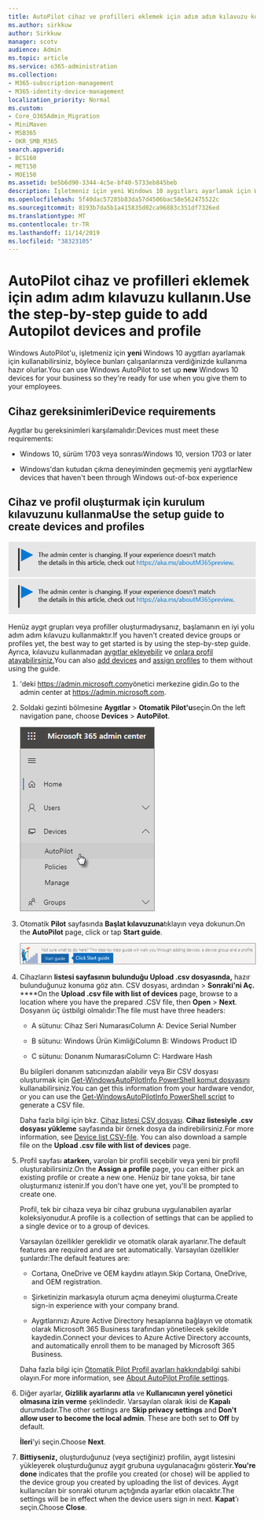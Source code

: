 ```yaml
---
title: AutoPilot cihaz ve profilleri eklemek için adım adım kılavuzu kullanın.
ms.author: sirkkuw
author: Sirkkuw
manager: scotv
audience: Admin
ms.topic: article
ms.service: o365-administration
ms.collection:
- M365-subscription-management
- M365-identity-device-management
localization_priority: Normal
ms.custom:
- Core_O365Admin_Migration
- MiniMaven
- MSB365
- OKR_SMB_M365
search.appverid:
- BCS160
- MET150
- MOE150
ms.assetid: be5b6d90-3344-4c5e-bf40-5733eb845beb
description: İşletmeniz için yeni Windows 10 aygıtları ayarlamak için Windows AutoPilot'u nasıl kullanacağınızı öğrenin.
ms.openlocfilehash: 5f40dac57285b83da57d4506bac58e562475522c
ms.sourcegitcommit: 8193b7da5b1a415835d02ca96883c351df7326ed
ms.translationtype: MT
ms.contentlocale: tr-TR
ms.lasthandoff: 11/14/2019
ms.locfileid: "38323105"
---
```

# <a name="use-the-step-by-step-guide-to-add-autopilot-devices-and-profile"></a><span data-ttu-id="e6346-103">AutoPilot cihaz ve profilleri eklemek için adım adım kılavuzu kullanın.</span><span class="sxs-lookup"><span data-stu-id="e6346-103">Use the step-by-step guide to add Autopilot devices and profile</span></span>

<span data-ttu-id="e6346-104">Windows AutoPilot'u, işletmeniz için **yeni** Windows 10 aygıtları ayarlamak için kullanabilirsiniz, böylece bunları çalışanlarınıza verdiğinizde kullanıma hazır olurlar.</span><span class="sxs-lookup"><span data-stu-id="e6346-104">You can use Windows AutoPilot to set up **new** Windows 10 devices for your business so they're ready for use when you give them to your employees.</span></span>
  
## <a name="device-requirements"></a><span data-ttu-id="e6346-105">Cihaz gereksinimleri</span><span class="sxs-lookup"><span data-stu-id="e6346-105">Device requirements</span></span>

<span data-ttu-id="e6346-106">Aygıtlar bu gereksinimleri karşılamalıdır:</span><span class="sxs-lookup"><span data-stu-id="e6346-106">Devices must meet these requirements:</span></span>
  
- <span data-ttu-id="e6346-107">Windows 10, sürüm 1703 veya sonrası</span><span class="sxs-lookup"><span data-stu-id="e6346-107">Windows 10, version 1703 or later</span></span>
    
- <span data-ttu-id="e6346-108">Windows'dan kutudan çıkma deneyiminden geçmemiş yeni aygıtlar</span><span class="sxs-lookup"><span data-stu-id="e6346-108">New devices that haven't been through Windows out-of-box experience</span></span>
    
## <a name="use-the-setup-guide-to-create-devices-and-profiles"></a><span data-ttu-id="e6346-109">Cihaz ve profil oluşturmak için kurulum kılavuzunu kullanma</span><span class="sxs-lookup"><span data-stu-id="e6346-109">Use the setup guide to create devices and profiles</span></span>

<span data-ttu-id="e6346-110">[![Yönetim merkezinin değiştiğini size bildirmeye yarayan etiket ve daha fazla ayrıntıyı aka.ms/aboutM365preview sayfasında bulabilirsiniz.](media/m365admincenterchanging.png)](https://docs.microsoft.com/office365/admin/microsoft-365-admin-center-preview)</span><span class="sxs-lookup"><span data-stu-id="e6346-110">[![Label to let you know the admin center is changing and you can find more details at aka.ms/aboutM365preview.](media/m365admincenterchanging.png)](https://docs.microsoft.com/office365/admin/microsoft-365-admin-center-preview)</span></span>

<span data-ttu-id="e6346-111">Henüz aygıt grupları veya profiller oluşturmadıysanız, başlamanın en iyi yolu adım adım kılavuzu kullanmaktır.</span><span class="sxs-lookup"><span data-stu-id="e6346-111">If you haven't created device groups or profiles yet, the best way to get started is by using the step-by-step guide.</span></span> <span data-ttu-id="e6346-112">Ayrıca, kılavuzu kullanmadan [aygıtlar ekleyebilir](create-and-edit-autopilot-devices.md) ve [onlara profil atayabilirsiniz.](create-and-edit-autopilot-profiles.md)</span><span class="sxs-lookup"><span data-stu-id="e6346-112">You can also [add devices](create-and-edit-autopilot-devices.md) and [assign profiles](create-and-edit-autopilot-profiles.md) to them without using the guide.</span></span> 
  
1. <span data-ttu-id="e6346-113">'deki <a href="https://go.microsoft.com/fwlink/p/?linkid=837890" target="_blank">https://admin.microsoft.com</a>yönetici merkezine gidin.</span><span class="sxs-lookup"><span data-stu-id="e6346-113">Go to the admin center at <a href="https://go.microsoft.com/fwlink/p/?linkid=837890" target="_blank">https://admin.microsoft.com</a>.</span></span>

2. <span data-ttu-id="e6346-114">Soldaki gezinti bölmesine **Aygıtlar** \> **Otomatik Pilot'u**seçin.</span><span class="sxs-lookup"><span data-stu-id="e6346-114">On the left navigation pane, choose **Devices** \> **AutoPilot**.</span></span>

    ![Yönetici merkezinde, aygıtları ve ardından Otomatik Pilot'u seçin.](media/AutoPilot.png)
  
2. <span data-ttu-id="e6346-116">Otomatik **Pilot** sayfasında **Başlat kılavuzuna**tıklayın veya dokunun.</span><span class="sxs-lookup"><span data-stu-id="e6346-116">On the **AutoPilot** page, click or tap **Start guide**.</span></span>
    
    ![Click Start guide for step-by-step instructions for Autopilot.](media/31662655-d1e6-437d-87ea-c0dec5da56f7.png)
  
3. <span data-ttu-id="e6346-118">Cihazların **listesi sayfasının bulunduğu Upload .csv dosyasında,** hazır bulunduğunuz konuma göz atın. CSV dosyası, ardından \> **Sonraki'ni Aç.** \*\*\*\*</span><span class="sxs-lookup"><span data-stu-id="e6346-118">On the **Upload .csv file with list of devices** page, browse to a location where you have the prepared .CSV file, then **Open** \> **Next**.</span></span> <span data-ttu-id="e6346-119">Dosyanın üç üstbilgi olmalıdır:</span><span class="sxs-lookup"><span data-stu-id="e6346-119">The file must have three headers:</span></span>
    
    - <span data-ttu-id="e6346-120">A sütunu: Cihaz Seri Numarası</span><span class="sxs-lookup"><span data-stu-id="e6346-120">Column A: Device Serial Number</span></span>
    
    - <span data-ttu-id="e6346-121">B sütunu: Windows Ürün Kimliği</span><span class="sxs-lookup"><span data-stu-id="e6346-121">Column B: Windows Product ID</span></span>
    
    - <span data-ttu-id="e6346-122">C sütunu: Donanım Numarası</span><span class="sxs-lookup"><span data-stu-id="e6346-122">Column C: Hardware Hash</span></span>
    
    <span data-ttu-id="e6346-123">Bu bilgileri donanım satıcınızdan alabilir veya Bir CSV dosyası oluşturmak için [Get-WindowsAutoPilotInfo PowerShell komut dosyasını](https://www.powershellgallery.com/packages/Get-WindowsAutoPilotInfo) kullanabilirsiniz.</span><span class="sxs-lookup"><span data-stu-id="e6346-123">You can get this information from your hardware vendor, or you can use the [Get-WindowsAutoPilotInfo PowerShell script](https://www.powershellgallery.com/packages/Get-WindowsAutoPilotInfo) to generate a CSV file.</span></span> 
    
    <span data-ttu-id="e6346-p103">Daha fazla bilgi için bkz. [Cihaz listesi CSV dosyası](https://support.office.com/article/932e3676-2491-49f0-9177-d893d2f5276e). **Cihaz listesiyle .csv dosyası yükleme** sayfasında bir örnek dosya da indirebilirsiniz.</span><span class="sxs-lookup"><span data-stu-id="e6346-p103">For more information, see [Device list CSV-file](https://support.office.com/article/932e3676-2491-49f0-9177-d893d2f5276e). You can also download a sample file on the **Upload .csv file with list of devices** page.</span></span> 
    
4. <span data-ttu-id="e6346-126">Profil sayfası **atarken,** varolan bir profili seçebilir veya yeni bir profil oluşturabilirsiniz.</span><span class="sxs-lookup"><span data-stu-id="e6346-126">On the **Assign a profile** page, you can either pick an existing profile or create a new one.</span></span> <span data-ttu-id="e6346-127">Henüz bir tane yoksa, bir tane oluşturmanız istenir.</span><span class="sxs-lookup"><span data-stu-id="e6346-127">If you don't have one yet, you'll be prompted to create one.</span></span> 
    
    <span data-ttu-id="e6346-128">Profil, tek bir cihaza veya bir cihaz grubuna uygulanabilen ayarlar koleksiyonudur.</span><span class="sxs-lookup"><span data-stu-id="e6346-128">A profile is a collection of settings that can be applied to a single device or to a group of devices.</span></span>
    
    <span data-ttu-id="e6346-129">Varsayılan özellikler gereklidir ve otomatik olarak ayarlanır.</span><span class="sxs-lookup"><span data-stu-id="e6346-129">The default features are required and are set automatically.</span></span> <span data-ttu-id="e6346-130">Varsayılan özellikler şunlardır:</span><span class="sxs-lookup"><span data-stu-id="e6346-130">The default features are:</span></span>
    
    - <span data-ttu-id="e6346-131">Cortana, OneDrive ve OEM kaydını atlayın.</span><span class="sxs-lookup"><span data-stu-id="e6346-131">Skip Cortana, OneDrive, and OEM registration.</span></span>
    
    - <span data-ttu-id="e6346-132">Şirketinizin markasıyla oturum açma deneyimi oluşturma.</span><span class="sxs-lookup"><span data-stu-id="e6346-132">Create sign-in experience with your company brand.</span></span>
    
    - <span data-ttu-id="e6346-133">Aygıtlarınızı Azure Active Directory hesaplarına bağlayın ve otomatik olarak Microsoft 365 Business tarafından yönetilecek şekilde kaydedin.</span><span class="sxs-lookup"><span data-stu-id="e6346-133">Connect your devices to Azure Active Directory accounts, and automatically enroll them to be managed by Microsoft 365 Business.</span></span>
    
    <span data-ttu-id="e6346-134">Daha fazla bilgi için [Otomatik Pilot Profil ayarları hakkında](autopilot-profile-settings.md)bilgi sahibi olayın.</span><span class="sxs-lookup"><span data-stu-id="e6346-134">For more information, see [About AutoPilot Profile settings](autopilot-profile-settings.md).</span></span> 
    
5. <span data-ttu-id="e6346-135">Diğer ayarlar, **Gizlilik ayarlarını atla** ve **Kullanıcının yerel yönetici olmasına izin verme** şeklindedir. Varsayılan olarak ikisi de **Kapalı** durumdadır.</span><span class="sxs-lookup"><span data-stu-id="e6346-135">The other settings are **Skip privacy settings** and **Don't allow user to become the local admin**. These are both set to **Off** by default.</span></span> 
    
    <span data-ttu-id="e6346-136">**İleri**'yi seçin.</span><span class="sxs-lookup"><span data-stu-id="e6346-136">Choose **Next**.</span></span>
    
6. <span data-ttu-id="e6346-137">**Bittiyseniz,** oluşturduğunuz (veya seçtiğiniz) profilin, aygıt listesini yükleyerek oluşturduğunuz aygıt grubuna uygulanacağını gösterir.</span><span class="sxs-lookup"><span data-stu-id="e6346-137">**You're done** indicates that the profile you created (or chose) will be applied to the device group you created by uploading the list of devices.</span></span> <span data-ttu-id="e6346-138">Aygıt kullanıcıları bir sonraki oturum açtığında ayarlar etkin olacaktır.</span><span class="sxs-lookup"><span data-stu-id="e6346-138">The settings will be in effect when the device users sign in next.</span></span> <span data-ttu-id="e6346-139">**Kapat**'ı seçin.</span><span class="sxs-lookup"><span data-stu-id="e6346-139">Choose **Close**.</span></span>
    